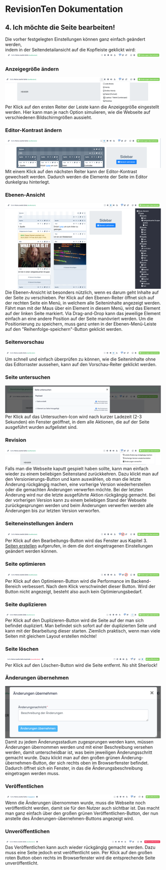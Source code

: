 ﻿
# RevisionTen Dokumentation

## 4. Ich möchte die Seite bearbeiten!
Die vorher festgelegten Einstellungen können ganz einfach geändert werden,   
indem in der Seitendetailansicht auf die Kopfleiste geklickt wird:  
![enter image description here](images/edit-bar.png)
### Anzeigegröße ändern
![images/edit-display-size.png](images/edit-display-size.png)
Per Klick auf den ersten Reiter der Leiste kann die Anzeigegröße eingestellt werden. 
Hier kann man je nach Option simulieren, wie die Webseite auf verschiedenen Bildschirmgrößen aussieht.
### Editor-Kontrast ändern
![images/edit-display-size.png](images/change-editor-contrast.png)
Mit einem Klick auf den nächsten Reiter kann der Editor-Kontrast gewechselt werden. 
Dadurch werden die Elemente der Seite im Editor dunkelgrau hinterlegt.
### Ebenen-Ansicht
![images/edit-display-size.png](images/level-preview.png)
Die Ebenen-Ansicht ist besonders nützlich, wenn es darum geht Inhalte auf der Seite zu verschieben.
 Per Klick auf den Ebenen-Reiter öffnet sich auf der rechten Seite ein Menü, 
 in welchem alle Seiteninhalte angezeigt werden. Fährt man mit der Maus über ein Element in diesem Menü,
  wird das Element auf der linken Seite markiert. 
  Via Drag-and-Drop kann das jeweilige Element einfach an eine andere Position auf der Seite manövriert werden. 
  Um die Positionierung zu speichern, 
  muss ganz unten in der Ebenen-Menü-Leiste auf den "Reihenfolge-speichern"-Button geklickt werden. 
 ### Seitenvorschau
 ![images/edit-display-size.png](images/preview.png)
 Um schnell und einfach überprüfen zu können, wie die Seiteninhalte ohne das Editorraster aussehen, 
 kann auf den Vorschau-Reiter geklickt werden. 
### Seite untersuchen
![images/edit-display-size.png](images/investigate.png)
Per Klick auf das Untersuchen-Icon wird nach kurzer Ladezeit (2-3 Sekunden) ein Fenster geöffnet, 
in dem alle Aktionen, die auf der Seite ausgeführt wurden aufgelistet sind. 
### Revision
![images/edit-display-size.png](images/revision.png)
Falls man die Webseite kaputt gespielt haben sollte, kann man einfach wieder zu einem beliebigen Seitenstand zurückkehren. 
Dazu klickt man auf den Versionierungs-Button und kann auswählen, ob man die letzte Änderung rückgängig machen,
 eine vorherige Version wiederherstellen oder die gemachten Änderungen verwerfen möchte. 
 Bei der letzten Änderung wird nur die letzte ausgeführte Aktion rückgängig gemacht. 
 Bei der vorherigen Version kann zu einem beliebigen Stand der Webseite zurückgesprungen werden und
 beim Änderungen verwerfen werden alle Änderungen bis zur letzten Version verworfen. 
### Seiteneinstellungen ändern
![enter image description here](images/site-options-edit.png)
Per Klick auf den Bearbeitungs-Button wird das Fenster aus Kapitel 3. [Seiten erstellen](Seiten-erstellen.md) aufgerufen, 
in dem die dort eingetragenen Einstellungen geändert werden können.

### Seite optimieren
![enter image description here](images/optimize.png)
Per Klick auf den Optimieren-Button wird die Performance im Backend-Bereich verbessert. 
Nach dem Klick verschwindet dieser Button. Wird der Button nicht angezeigt, 
besteht also auch kein Optimierungsbedarf.

### Seite duplizieren
![enter image description here](images/duplicate-site.png)
Per Klick auf den Duplizieren-Button wird die Seite auf der man sich befindet dupliziert.
Man befindet sich sofort auf der duplizierten Seite und kann mit der Bearbeitung dieser starten. 
Ziemlich praktisch, wenn man viele Seiten mit gleichem Layout erstellen möchte!

### Seite löschen
![enter image description here](images/delete-site.png)
Per Klick auf den Löschen-Button wird die Seite entfernt. 
No shit Sherlock!

### Änderungen übernehmen 
![enter image description here](images/save-changes.png)
Damit zu jedem Änderungsstadium zugesprungen werden kann, müssen Änderungen übernommen werden und mit
 einer Beschreibung versehen werden, damit unterscheidbar ist, was beim jeweiligen Änderungsschritt gemacht wurde. 
 Dazu klickt man auf den großen grünen Änderung-übernehmen-Button, der sich rechts oben im Browserfenster befindet. 
Dadurch öffnet sich ein Fenster, in das die Änderungsbeschreibung eingetragen werden muss.

### Veröffentlichen
![enter image description here](images/publish.png)
Wenn die Änderungen übernommen wurde, muss die Webseite noch veröffentlicht werden,
 damit sie für den Nutzer auch sichtbar ist. Das macht man ganz einfach über den großen 
 grünen Veröffentlichen-Button, der nun anstelle des Änderungen-übernehmen-Buttons angezeigt wird. 
 
### Unveröffentlichen
![enter image description here](images/unpublish.png)
Das Veröffentlichen kann auch wieder rückgängig gemacht werden.
Dazu muss eine Seite jedoch erst veröffentlicht sein.
 Per Klick auf den großen roten Button oben rechts im Browserfenster wird die entsprechende Seite unveröffentlicht. 

